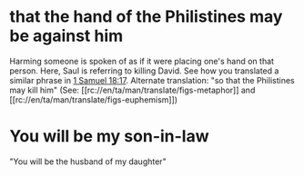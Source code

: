 # that the hand of the Philistines may be against him

Harming someone is spoken of as if it were placing one's hand on that person. Here, Saul is referring to killing David. See how you translated a similar phrase in [1 Samuel 18:17](./17.md). Alternate translation: "so that the Philistines may kill him" (See: [[rc://en/ta/man/translate/figs-metaphor]] and [[rc://en/ta/man/translate/figs-euphemism]])

# You will be my son-in-law

"You will be the husband of my daughter"

